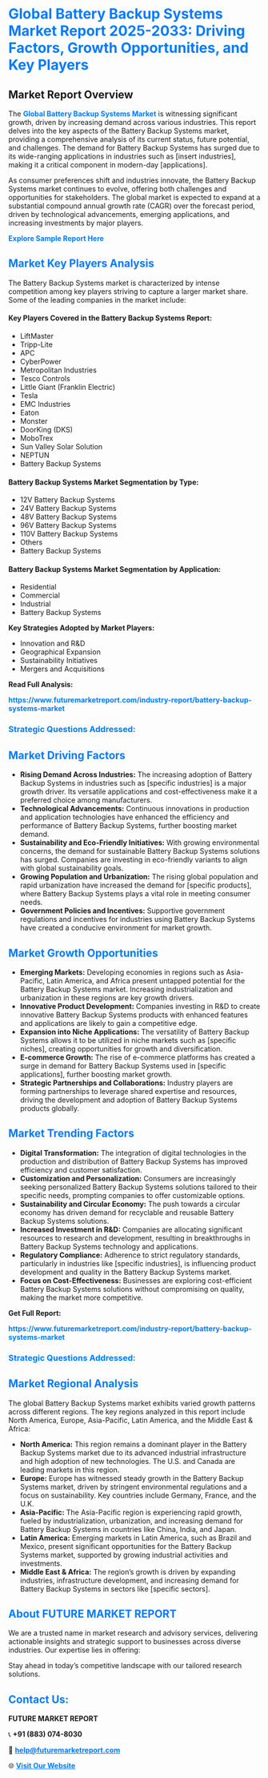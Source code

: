 <h1 style="color: #007BFF;">Global Battery Backup Systems Market Report 2025-2033: Driving Factors, Growth Opportunities, and Key Players</h1>

<section id="overview">
<h2>Market Report Overview</h2>
<p>The <a href="https://www.futuremarketreport.com/industry-report/battery-backup-systems-market" style="color: #007BFF; text-decoration: none;"><strong>Global Battery Backup Systems Market</strong></a> is witnessing significant growth, driven by increasing demand across various industries. This report delves into the key aspects of the Battery Backup Systems market, providing a comprehensive analysis of its current status, future potential, and challenges. The demand for Battery Backup Systems has surged due to its wide-ranging applications in industries such as [insert industries], making it a critical component in modern-day [applications].</p>
<p>As consumer preferences shift and industries innovate, the Battery Backup Systems market continues to evolve, offering both challenges and opportunities for stakeholders. The global market is expected to expand at a substantial compound annual growth rate (CAGR) over the forecast period, driven by technological advancements, emerging applications, and increasing investments by major players.</p>
</section>

<section id="overview">
<p><a href="https://www.futuremarketreport.com/request-sample/reportId=99938" style="color: #007BFF; text-decoration: none;"><strong>Explore Sample Report Here</strong></a></p>
</section>

<section id="key-players">
<h2 style="color: #007BFF;">Market Key Players Analysis</h2>
<p>The Battery Backup Systems market is characterized by intense competition among key players striving to capture a larger market share. Some of the leading companies in the market include:</p>
<h4>Key Players Covered in the Battery Backup Systems Report:</h4>
<ul><li>LiftMaster</li><li>Tripp-Lite</li><li>APC</li><li>CyberPower</li><li>Metropolitan Industries</li><li>Tesco Controls</li><li>Little Giant (Franklin Electric)</li><li>Tesla</li><li>EMC Industries</li><li>Eaton</li><li>Monster</li><li>DoorKing (DKS)</li><li>MoboTrex</li><li>Sun Valley Solar Solution</li><li>NEPTUN</li><li>Battery Backup Systems</li></ul>
<h4>Battery Backup Systems Market Segmentation by Type:</h4>
<ul><li>12V Battery Backup Systems</li><li>24V Battery Backup Systems</li><li>48V Battery Backup Systems</li><li>96V Battery Backup Systems</li><li>110V Battery Backup Systems</li><li>Others</li><li>Battery Backup Systems</li></ul>

<h4>Battery Backup Systems Market Segmentation by Application:</h4>
<ul><li>Residential</li><li>Commercial</li><li>Industrial</li><li>Battery Backup Systems</li></ul>
<p><strong>Key Strategies Adopted by Market Players:</strong></p>
<ul>
<li>Innovation and R&D</li>
<li>Geographical Expansion</li>
<li>Sustainability Initiatives</li>
<li>Mergers and Acquisitions</li>
</ul>
</section>

<section>
<p><strong>Read Full Analysis: </strong></p><a href="https://www.futuremarketreport.com/industry-report/battery-backup-systems-market" style="color: #007BFF; text-decoration: none;"><strong>https://www.futuremarketreport.com/industry-report/battery-backup-systems-market</strong></a>
<h3 style="color: #007BFF;">Strategic Questions Addressed:</h3>
</section>

<section id="driving-factors">
<h2 style="color: #007BFF;">Market Driving Factors</h2>
<ul>
<li><strong>Rising Demand Across Industries:</strong> The increasing adoption of Battery Backup Systems in industries such as [specific industries] is a major growth driver. Its versatile applications and cost-effectiveness make it a preferred choice among manufacturers.</li>
<li><strong>Technological Advancements:</strong> Continuous innovations in production and application technologies have enhanced the efficiency and performance of Battery Backup Systems, further boosting market demand.</li>
<li><strong>Sustainability and Eco-Friendly Initiatives:</strong> With growing environmental concerns, the demand for sustainable Battery Backup Systems solutions has surged. Companies are investing in eco-friendly variants to align with global sustainability goals.</li>
<li><strong>Growing Population and Urbanization:</strong> The rising global population and rapid urbanization have increased the demand for [specific products], where Battery Backup Systems plays a vital role in meeting consumer needs.</li>
<li><strong>Government Policies and Incentives:</strong> Supportive government regulations and incentives for industries using Battery Backup Systems have created a conducive environment for market growth.</li>
</ul>
</section>

<section id="growth-opportunities">
<h2 style="color: #007BFF;">Market Growth Opportunities</h2>
<ul>
<li><strong>Emerging Markets:</strong> Developing economies in regions such as Asia-Pacific, Latin America, and Africa present untapped potential for the Battery Backup Systems market. Increasing industrialization and urbanization in these regions are key growth drivers.</li>
<li><strong>Innovative Product Development:</strong> Companies investing in R&D to create innovative Battery Backup Systems products with enhanced features and applications are likely to gain a competitive edge.</li>
<li><strong>Expansion into Niche Applications:</strong> The versatility of Battery Backup Systems allows it to be utilized in niche markets such as [specific niches], creating opportunities for growth and diversification.</li>
<li><strong>E-commerce Growth:</strong> The rise of e-commerce platforms has created a surge in demand for Battery Backup Systems used in [specific applications], further boosting market growth.</li>
<li><strong>Strategic Partnerships and Collaborations:</strong> Industry players are forming partnerships to leverage shared expertise and resources, driving the development and adoption of Battery Backup Systems products globally.</li>
</ul>
</section>

<section id="trending-factors">
<h2 style="color: #007BFF;">Market Trending Factors</h2>
<ul>
<li><strong>Digital Transformation:</strong> The integration of digital technologies in the production and distribution of Battery Backup Systems has improved efficiency and customer satisfaction.</li>
<li><strong>Customization and Personalization:</strong> Consumers are increasingly seeking personalized Battery Backup Systems solutions tailored to their specific needs, prompting companies to offer customizable options.</li>
<li><strong>Sustainability and Circular Economy:</strong> The push towards a circular economy has driven demand for recyclable and reusable Battery Backup Systems solutions.</li>
<li><strong>Increased Investment in R&D:</strong> Companies are allocating significant resources to research and development, resulting in breakthroughs in Battery Backup Systems technology and applications.</li>
<li><strong>Regulatory Compliance:</strong> Adherence to strict regulatory standards, particularly in industries like [specific industries], is influencing product development and quality in the Battery Backup Systems market.</li>
<li><strong>Focus on Cost-Effectiveness:</strong> Businesses are exploring cost-efficient Battery Backup Systems solutions without compromising on quality, making the market more competitive.</li>
</ul>
</section>

<section>
<p><strong>Get Full Report: </strong></p><a href="https://www.futuremarketreport.com/industry-report/battery-backup-systems-market" style="color: #007BFF; text-decoration: none;"><strong>https://www.futuremarketreport.com/industry-report/battery-backup-systems-market</strong></a>
<h3 style="color: #007BFF;">Strategic Questions Addressed:</h3>
</section>


<section id="regional-analysis">
<h2 style="color: #007BFF;">Market Regional Analysis</h2>
<p>The global Battery Backup Systems market exhibits varied growth patterns across different regions. The key regions analyzed in this report include North America, Europe, Asia-Pacific, Latin America, and the Middle East & Africa:</p>
<ul>
<li><strong>North America:</strong> This region remains a dominant player in the Battery Backup Systems market due to its advanced industrial infrastructure and high adoption of new technologies. The U.S. and Canada are leading markets in this region.</li>
<li><strong>Europe:</strong> Europe has witnessed steady growth in the Battery Backup Systems market, driven by stringent environmental regulations and a focus on sustainability. Key countries include Germany, France, and the U.K.</li>
<li><strong>Asia-Pacific:</strong> The Asia-Pacific region is experiencing rapid growth, fueled by industrialization, urbanization, and increasing demand for Battery Backup Systems in countries like China, India, and Japan.</li>
<li><strong>Latin America:</strong> Emerging markets in Latin America, such as Brazil and Mexico, present significant opportunities for the Battery Backup Systems market, supported by growing industrial activities and investments.</li>
<li><strong>Middle East & Africa:</strong> The region’s growth is driven by expanding industries, infrastructure development, and increasing demand for Battery Backup Systems in sectors like [specific sectors].</li>
</ul>
</section>

<footer>
<h2 style="color: #007BFF;">About FUTURE MARKET REPORT</h2>
<p>We are a trusted name in market research and advisory services, delivering actionable insights and strategic support to businesses across diverse industries. Our expertise lies in offering:</p>

<p>Stay ahead in today’s competitive landscape with our tailored research solutions.</p>

<h2 style="color: #007BFF;">Contact Us:</h2>
<p><strong>FUTURE MARKET REPORT</strong></p>
<p>📞 <strong>+91 (883) 074-8030</strong></p>
<p>📧 <strong><a href="mailto:help@futuremarketreport.com" style="color: #007BFF;">help@futuremarketreport.com</a></strong></p>
<p>🌐 <strong><a href="https://www.futuremarketreport.com/" style="color: #007BFF;">Visit Our Website</a></strong></p>
</footer>
